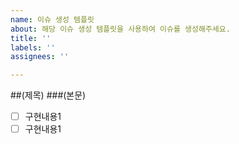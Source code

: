 ```yaml
---
name: 이슈 생성 템플릿
about: 해당 이슈 생성 템플릿을 사용하여 이슈를 생성해주세요.
title: ''
labels: ''
assignees: ''

---
```


##(제목)
###(본문)
- [ ] 구현내용1
- [ ] 구현내용1
